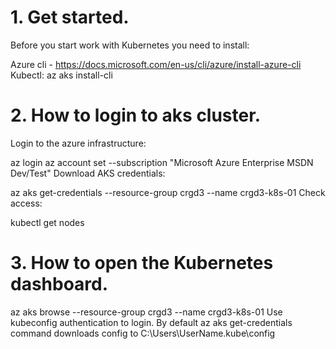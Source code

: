 # 1. Get started.
Before you start work with Kubernetes you need to install:

Azure cli - https://docs.microsoft.com/en-us/cli/azure/install-azure-cli
Kubectl:
  az aks install-cli

# 2. How to login to aks cluster.
Login to the azure infrastructure:

  az login
  az account set --subscription "Microsoft Azure Enterprise MSDN Dev/Test"
Download AKS credentials:

  az aks get-credentials --resource-group crgd3 --name crgd3-k8s-01
Check access:

  kubectl get nodes

# 3. How to open the Kubernetes dashboard.
  az aks browse --resource-group crgd3 --name crgd3-k8s-01
Use kubeconfig authentication to login.
By default az aks get-credentials command downloads config to C:\Users\UserName\.kube\config

